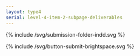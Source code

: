 ```yaml
---
layout: type4
serial: level-4-item-2-subpage-deliverables
---
```


{% include /svg/submission-folder-indd.svg %}

{% include /svg/button-submit-brightspace.svg %}